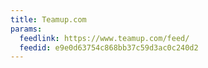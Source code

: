 ```yaml
---
title: Teamup.com
params:
  feedlink: https://www.teamup.com/feed/
  feedid: e9e0d63754c868bb37c59d3ac0c240d2
---
```

